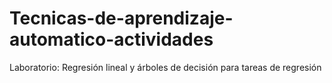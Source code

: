 # Tecnicas-de-aprendizaje-automatico-actividades
Laboratorio: Regresión lineal y árboles de decisión para tareas de regresión
